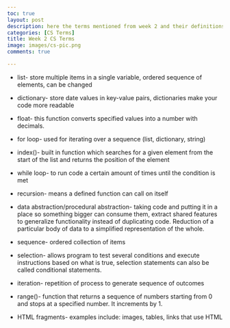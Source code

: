 ```yaml
---
toc: true
layout: post
description: here the terms mentioned from week 2 and their definitions
categories: [CS Terms]
title: Week 2 CS Terms
image: images/cs-pic.png
comments: true

---
```


- list- store multiple items in a single variable, ordered sequence of elements, can be changed 

- dictionary- store date values in key-value pairs, dictionaries make your code more readable 

- float- this function converts specified values into a number with decimals. 

- for loop- used for iterating over a sequence (list, dictionary, string)

- index()- built in function which searches for a given element from the start of the list and returns the position of the element

- while loop- to run code a certain amount of times until the condition is met

- recursion- means a defined function can call on itself 

- data abstraction/procedural abstraction- taking code and putting it in a place so something bigger can consume them, extract shared features to generalize functionality instead of duplicating code. Reduction of a particular body of data to a simplified representation of the whole. 

- sequence- ordered collection of items 

- selection- allows program to test several conditions and execute instructions based on what is true, selection statements can also be called conditional statements. 

- iteration- repetition of process to generate sequence of outcomes

- range()- function that returns a sequence of numbers starting from 0 and stops at a specified number. It increments by 1. 

- HTML fragments- examples include: images, tables, links that use HTML






